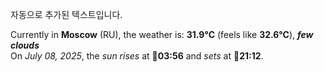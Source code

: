 
자동으로 추가된 텍스트입니다.

<!--START_SECTION:weather:moscow-->
Currently in **Moscow** (RU), the weather is: **31.9°C** (feels like **32.6°C**), ***few clouds***<br/>
On *July 08, 2025*, the *sun rises* at 🌅**03:56** and *sets* at 🌇**21:12**.
<!--END_SECTION:weather-->
